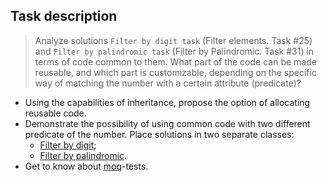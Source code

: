 ## Task description ##

> Analyze solutions `Filter by digit task` (Filter elements. Task #25) and `Filter by palindromic task` (Filter by Palindromic. Task #31) in terms of code common to them. What part of the code can be made reusable, and which part is customizable, depending on the specific way of matching the number with a certain attribute (predicate)?   
- Using the capabilities of inheritance, propose the option of allocating reusable code.      
- Demonstrate the possibility of using common code with two different predicate of the number. Place solutions in two separate classes:
    - [Filter by digit](DerivedClasses/ContainsDigitFilter.cs);
    - [Filter by palindromic](DerivedClasses/PalindromicFilter.cs).
- Get to know about  [moq](https://github.com/Moq/moq4/wiki/Quickstart)-tests.